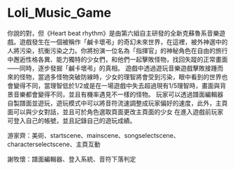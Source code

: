 # Loli_Music_Game
你說的對，但《Heart beat rhythm》是由第六組自主研發的全新克蘇魯系音樂遊戲。遊戲發生在一個被稱作「鹹卡壞弔」的奇幻未來世界，在這裡，被外神選中的人將污染，抗衡污染之力。你將扮演一位名為「指揮官」的神秘角色在自由的旅行中邂逅性格各異、能力獨特的少女們，和他們一起擊敗怪物，找回失蹤的正常畫面——同時，逐步發掘「鹹卡壞弔」的真相。
遊戲中透過遊玩音樂遊戲擊敗接踵而來的怪物，當過多怪物突破防線時，少女的理智將會受到污染，眼中看到的世界也會變得不同，當理智低於1/2或是在一場遊戲中失去超過現有1/5理智時，畫面與背景音樂都會變得不同，並且有機率遇見不一樣的怪物。
玩家可以透過譜面編輯器自製譜面並遊玩，遊玩模式中可以將音符流速調整成玩家偏好的速度，此外，主頁面可以與少女對話，並且可於角色選取頁面更改主頁面的少女
在進入遊戲前玩家可登入自己的帳號，並且記錄自己的遊玩成績。

游家齊：美術、startscene、mainscene、songselectscene、characterselectscene、主頁互動

謝牧懷：譜面編輯器、登入系統、音符下落判定
